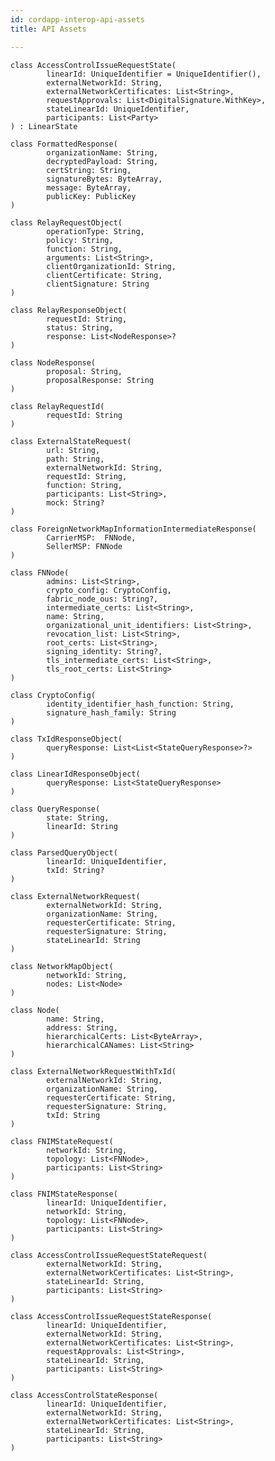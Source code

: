 ```yaml
---
id: cordapp-interop-api-assets
title: API Assets

---
```



    class AccessControlIssueRequestState(
            linearId: UniqueIdentifier = UniqueIdentifier(),
            externalNetworkId: String,
            externalNetworkCertificates: List<String>,
            requestApprovals: List<DigitalSignature.WithKey>,
            stateLinearId: UniqueIdentifier,
            participants: List<Party>
    ) : LinearState

    class FormattedResponse(
            organizationName: String,
            decryptedPayload: String,
            certString: String,
            signatureBytes: ByteArray,
            message: ByteArray,
            publicKey: PublicKey
    )

    class RelayRequestObject(
            operationType: String,
            policy: String,
            function: String,
            arguments: List<String>,
            clientOrganizationId: String,
            clientCertificate: String,
            clientSignature: String
    )

    class RelayResponseObject(
            requestId: String,
            status: String,
            response: List<NodeResponse>?
    )

    class NodeResponse(
            proposal: String,
            proposalResponse: String
    )

    class RelayRequestId(
            requestId: String
    )

    class ExternalStateRequest(
            url: String,
            path: String,
            externalNetworkId: String,
            requestId: String,
            function: String,
            participants: List<String>,
            mock: String?
    )

    class ForeignNetworkMapInformationIntermediateResponse(
            CarrierMSP:  FNNode,
            SellerMSP: FNNode
    )

    class FNNode(
            admins: List<String>,
            crypto_config: CryptoConfig,
            fabric_node_ous: String?,
            intermediate_certs: List<String>,
            name: String,
            organizational_unit_identifiers: List<String>,
            revocation_list: List<String>,
            root_certs: List<String>,
            signing_identity: String?,
            tls_intermediate_certs: List<String>,
            tls_root_certs: List<String>
    )

    class CryptoConfig(
            identity_identifier_hash_function: String,
            signature_hash_family: String
    )

    class TxIdResponseObject(
            queryResponse: List<List<StateQueryResponse>?>
    )

    class LinearIdResponseObject(
            queryResponse: List<StateQueryResponse>
    )

    class QueryResponse(
            state: String,
            linearId: String
    )

    class ParsedQueryObject(
            linearId: UniqueIdentifier,
            txId: String?
    )

    class ExternalNetworkRequest(
            externalNetworkId: String,
            organizationName: String,
            requesterCertificate: String,
            requesterSignature: String,
            stateLinearId: String
    )

    class NetworkMapObject(
            networkId: String,
            nodes: List<Node>
    )

    class Node(
            name: String,
            address: String,
            hierarchicalCerts: List<ByteArray>,
            hierarchicalCANames: List<String>
    )

    class ExternalNetworkRequestWithTxId(
            externalNetworkId: String,
            organizationName: String,
            requesterCertificate: String,
            requesterSignature: String,
            txId: String
    )

    class FNIMStateRequest(
            networkId: String,
            topology: List<FNNode>,
            participants: List<String>
    )

    class FNIMStateResponse(
            linearId: UniqueIdentifier,
            networkId: String,
            topology: List<FNNode>,
            participants: List<String>
    )

    class AccessControlIssueRequestStateRequest(
            externalNetworkId: String,
            externalNetworkCertificates: List<String>,
            stateLinearId: String,
            participants: List<String>
    )

    class AccessControlIssueRequestStateResponse(
            linearId: UniqueIdentifier,
            externalNetworkId: String,
            externalNetworkCertificates: List<String>,
            requestApprovals: List<String>,
            stateLinearId: String,
            participants: List<String>
    )

    class AccessControlStateResponse(
            linearId: UniqueIdentifier,
            externalNetworkId: String,
            externalNetworkCertificates: List<String>,
            stateLinearId: String,
            participants: List<String>
    )